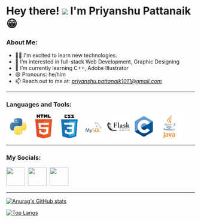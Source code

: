 # Hey there! <img src="https://c.tenor.com/Wx9IEmZZXSoAAAAi/hi.gif" width="40"> I'm Priyanshu Pattanaik😁



### About Me:
- 👨‍💻 I'm excited to learn new technologies.
- 🔭 I’m interested in full-stack Web Development, Graphic Designing
- 🌱 I’m currently learning C++, Adobe Illustrator
- 😄 Pronouns: he/him
- 📫 Reach out to me at: <i>priyanshu.pattanaik1011@gmail.com</i>
<hr>

### Languages and Tools:
<a href="https://www.python.org/" target="_blank"><img height="64" width="64" src="https://raw.githubusercontent.com/github/explore/80688e429a7d4ef2fca1e82350fe8e3517d3494d/topics/python/python.png" /></a>   <a href="https://developer.mozilla.org/en-US/docs/Web/HTML" target="_blank"><img height="64" width="64" src="https://raw.githubusercontent.com/github/explore/80688e429a7d4ef2fca1e82350fe8e3517d3494d/topics/html/html.png" /></a>   <a href="https://developer.mozilla.org/en-US/docs/Web/CSS" target="_blank"><img height="64" width="64" src="https://raw.githubusercontent.com/github/explore/80688e429a7d4ef2fca1e82350fe8e3517d3494d/topics/css/css.png" /></a>   <a href="https://www.mysql.com/" target="_blank"><img height="60" width="60" src="https://raw.githubusercontent.com/github/explore/80688e429a7d4ef2fca1e82350fe8e3517d3494d/topics/mysql/mysql.png" /></a>   <a href="https://flask.palletsprojects.com/en/2.0.x/" target="_blank"><img height="64" width="64" src="https://raw.githubusercontent.com/github/explore/80688e429a7d4ef2fca1e82350fe8e3517d3494d/topics/flask/flask.png" /></a>   <a href="https://www.geeksforgeeks.org/c-programming-language/" target="_blank"><img height="64" width="64" src="https://raw.githubusercontent.com/github/explore/f3e22f0dca2be955676bc70d6214b95b13354ee8/topics/c/c.png" /></a>   <a href="https://www.java.com/en/" target="_blank"><img height="64" width="64" src="https://raw.githubusercontent.com/github/explore/5b3600551e122a3277c2c5368af2ad5725ffa9a1/topics/java/java.png" /></a>
<hr>

### My Socials:
<a href="https://www.instagram.com/_priyanshu1011/" target="_blank"><img height="50" width="50" src="https://upload.wikimedia.org/wikipedia/commons/thumb/a/a5/Instagram_icon.png/40px-Instagram_icon.png" /></a>&nbsp;&nbsp;<a href="https://www.linkedin.com/in/priyanshu-pattanaik/" target="_blank"><img height="50" width="50" src="https://cdn-icons-png.flaticon.com/64/174/174857.png" /></a>&nbsp;&nbsp;<a href="https://twitter.com/Priyanshu_1011" target="_blank"><img height="50" width="50" src="https://www.iconpacks.net/icons/2/free-twitter-logo-icon-2429-thumb.png" /></a>
<hr>

[![Anurag's GitHub stats](https://github-readme-stats.vercel.app/api?username=Priyanshu1011&count_private=true&show_icons=true&theme=tokyonight&include_all_commits=true)](https://github.com/anuraghazra/github-readme-stats)

[![Top Langs](https://github-readme-stats.vercel.app/api/top-langs/?username=Priyanshu1011&layout=compact&theme=tokyonight)](https://github.com/anuraghazra/github-readme-stats)


